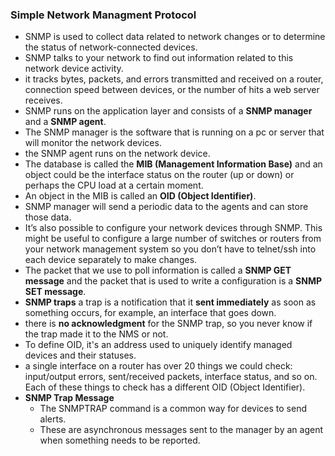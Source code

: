 ### Simple Network Managment Protocol
- SNMP is used to collect data related to network changes or to determine the status of network-connected devices.
- SNMP talks to your network to find out information related to this network device activity.
- it tracks bytes, packets, and errors transmitted and received on a router, connection speed between devices, or the number of hits a web server receives.
- SNMP runs on the application layer and consists of a **SNMP manager** and a **SNMP agent**.
- The SNMP manager is the software that is running on a pc or server that will monitor the network devices.
- the SNMP agent runs on the network device.
- The database is called the **MIB (Management Information Base)** and an object could be the interface status on the router (up or down) or perhaps the CPU load at a certain moment.
- An object in the MIB is called an **OID (Object Identifier)**.
- SNMP manager will send a periodic data to the agents and can store those data.
- It’s also possible to configure your network devices through SNMP. This might be useful to configure a large number of switches or routers from your network management system so you don’t have to telnet/ssh into each device separately to make changes.
- The packet that we use to poll information is called a **SNMP GET message** and the packet that is used to write a configuration is a **SNMP SET message**.
- **SNMP traps** a trap is a notification that it **sent immediately** as soon as something occurs, for example, an interface that goes down.
- there is **no acknowledgment** for the SNMP trap, so you never know if the trap made it to the NMS or not.
- To define OID, it's an address used to uniquely identify managed devices and their statuses.
- a single interface on a router has over 20 things we could check: input/output errors, sent/received packets, interface status, and so on. Each of these things to check has a different OID (Object Identifier).
- **SNMP Trap Message**
	- The SNMPTRAP command is a common way for devices to send alerts.
	- These are asynchronous messages sent to the manager by an agent when something needs to be reported.